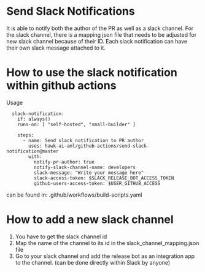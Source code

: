 # Send Slack Notifications

It is able to notify both the author of the PR as well as a slack channel. For the slack channel, there is a mapping json file that needs to be adjusted for new slack channel because of their ID. Each slack notification can have their own slack message attached to it.

# How to use the slack notification within github actions
Usage
```
  slack-notification:
    if: always()
    runs-on: [ "self-hosted", "small-builder" ]

    steps:
      - name: Send slack notification to PR author
        uses: hawk-ai-aml/github-actions/send-slack-notification@master
        with:
          notify-pr-author: true
          notify-slack-channel-name: developers
          slack-message: "Write your message here"
          slack-access-token: $SLACK_RELEASE_BOT_ACCESS_TOKEN
          github-users-access-token: $USER_GITHUB_ACCESS

```

can be found in: .github/workflows/build-scripts.yaml

# How to add a new slack channel

1. You have to get the slack channel id
2. Map the name of the channel to its id in the slack_channel_mapping.json file
3. Go to your slack channel and add the release bot as an integration app to the channel. (can be done directly within Slack by anyone)
